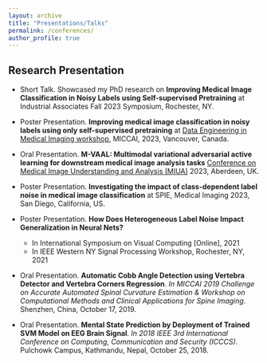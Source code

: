 ```yaml
---
layout: archive
title: "Presentations/Talks"
permalink: /conferences/
author_profile: true
---
```


## Research Presentation ##

- Short Talk. Showcased my PhD research on **Improving Medical Image Classification in Noisy Labels using Self-supervised Pretraining** at Industrial Associates Fall 2023 Symposium, Rochester, NY.

- Poster Presentation. **Improving medical image classification in noisy labels using only self-supervised pretraining** at [Data Engineering in Medical Imaging workshop](https://demi-workshop.github.io/), MICCAI, 2023, Vancouver, Canada.

- Oral Presentation. **M-VAAL: Multimodal variational adversarial active learning for downstream medical image analysis tasks** [Conference on Medical Image Understanding and Analysis (MIUA)](https://www.abdn.ac.uk/events/conferences/miua2023.php) 2023, Aberdeen, UK.

- Poster Presentation. **Investigating the impact of class-dependent label noise in medical image classification** at SPIE, Medical Imaging 2023, San Diego, California, US.

- Poster Presentation. **How Does Heterogeneous Label Noise Impact Generalization in Neural Nets?**
  * In International Symposium on Visual Computing [Online], 2021
  * In IEEE Western NY Signal Processing Workshop, Rochester, NY, 2021


- Oral Presentation. **Automatic Cobb Angle Detection using Vertebra Detector and Vertebra Corners Regression**.
  *In MICCAI 2019 Challenge on Accurate Automated Spinal Curvature Estimation & Workshop 
  on Computational Methods and Clinical Applications for Spine Imaging*. Shenzhen, China, October 17, 2019.

- Oral Presentation. **Mental State Prediction by Deployment of Trained SVM Model on EEG Brain Signal**.
  *In 2018 IEEE 3rd International Conference on Computing, Communication and Security (ICCCS)*. Pulchowk Campus, Kathmandu, Nepal, October 25, 2018. 

 



